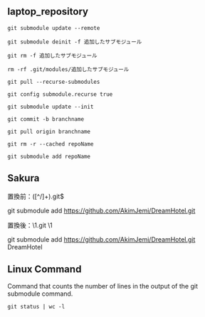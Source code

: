 ## laptop_repository
 
`git submodule update --remote`

`git submodule deinit -f 追加したサブモジュール`

`git rm -f 追加したサブモジュール`

`rm -rf .git/modules/追加したサブモジュール `

`git pull --recurse-submodules`

`git config submodule.recurse true`

`git submodule update --init`

`git commit -b branchname`

`git pull origin branchname`

`git rm -r --cached repoName`

`git submodule add repoName`


## Sakura

置換前：([^/]+).git$

git submodule add https://github.com/AkimJemi/DreamHotel.git

置換後：\1.git \1

git submodule add https://github.com/AkimJemi/DreamHotel.git DreamHotel

## Linux Command

Command that counts the number of lines in the output of the git submodule command.

`git status | wc -l`
